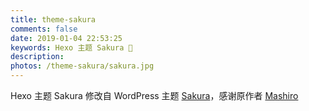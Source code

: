 ```yaml
---
title: theme-sakura
comments: false
date: 2019-01-04 22:53:25
keywords: Hexo 主题 Sakura 🌸
description: 
photos: /theme-sakura/sakura.jpg
---
```

Hexo 主题 Sakura 修改自 WordPress 主题 [Sakura](https://github.com/mashirozx/Sakura/)，感谢原作者 [Mashiro](https://2heng.xin/)